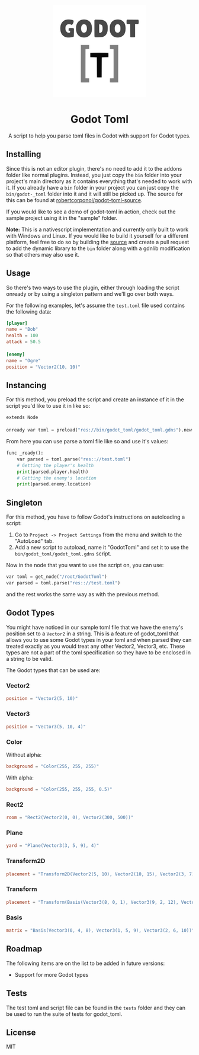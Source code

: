 <p align="center">
  <img width="250" height="250" src="https://raw.githubusercontent.com/robertcorponoi/graphics/master/godot-toml/godot-toml-logo.png">
</p>

<h1 align="center">Godot Toml</h1>

<p align="center">A script to help you parse toml files in Godot with support for Godot types.<p>

## **Installing**

Since this is not an editor plugin, there's no need to add it to the addons folder like normal plugins. Instead, you just copy the `bin` folder into your project's main directory as it contains everything that's needed to work with it. If you already have a `bin` folder in your project you can just copy the `bin/godot-_toml` folder into it and it will still be picked up. The source for this can be found at [robertcorponoi/godot-toml-source](https://github.com/robertcorponoi/godot-toml-source).

If you would like to see a demo of godot-toml in action, check out the sample project using it in the "sample" folder.

**Note:** This is a nativescript implementation and currently only built to work with Windows and Linux. If you would like to build it yourself for a different platform, feel free to do so by building the [source](https://github.com/robertcorponoi/godot-toml-source) and create a pull request to add the dynamic library to the `bin` folder along with a gdnlib modification so that others may also use it.

## **Usage**

So there's two ways to use the plugin, either through loading the script onready or by using a singleton pattern and we'll go over both ways.

For the following examples, let's assume the `test.toml` file used contains the following data:

```toml
[player]
name = "Bob"
health = 100
attack = 50.5

[enemy]
name = "Ogre"
position = "Vector2(10, 10)"
```

## **Instancing**

For this method, you preload the script and create an instance of it in the script you'd like to use it in like so:

```py
extends Node

onready var toml = preload("res://bin/godot_toml/godot_toml.gdns").new()
```

From here you can use parse a toml file like so and use it's values:

```py
func _ready():
    var parsed = toml.parse("res:://test.toml")
    # Getting the player's health
    print(parsed.player.health)
    # Getting the enemy's location
    print(parsed.enemy.location)
```

## **Singleton**

For this method, you have to follow Godot's instructions on autoloading a script:

1. Go to `Project -> Project Settings` from the menu and switch to the "AutoLoad" tab.
2. Add a new script to autoload, name it "GodotToml" and set it to use the `bin/godot_toml/godot_toml.gdns` script.

Now in the node that you want to use the script on, you can use:

```py
var toml = get_node("/root/GodotToml")
var parsed = toml.parse("res:://test.toml")
```

and the rest works the same way as with the previous method.

## **Godot Types**

You might have noticed in our sample toml file that we have the enemy's position set to a `Vector2` in a string. This is a feature of godot_toml that allows you to use some Godot types in your toml and when parsed they can treated exactly as you would treat any other Vector2, Vector3, etc. These types are not a part of the toml specification so they have to be enclosed in a string to be valid.

The Godot types that can be used are:

### **Vector2**

```toml
position = "Vector2(5, 10)"
```

### **Vector3**

```toml
position = "Vector3(5, 10, 4)"
```

### **Color**

Without alpha:

```toml
background = "Color(255, 255, 255)"
```

With alpha:

```toml
background = "Color(255, 255, 255, 0.5)"
```

### **Rect2**

```toml
room = "Rect2(Vector2(0, 0), Vector2(300, 500))"
```

### **Plane**

```toml
yard = "Plane(Vector3(3, 5, 9), 4)"
```

### **Transform2D**

```toml
placement = "Transform2D(Vector2(5, 10), Vector2(10, 15), Vector2(3, 7))"
```

### **Transform**

```toml
placement = "Transform(Basis(Vector3(8, 0, 1), Vector3(9, 2, 12), Vector3(10, 5, 15)), Vector3(2, 5, 9))"
```

### **Basis**

```toml
matrix = "Basis(Vector3(0, 4, 8), Vector3(1, 5, 9), Vector3(2, 6, 10))"
```

## **Roadmap**

The following items are on the list to be added in future versions:

- Support for more Godot types

## **Tests**

The test toml and script file can be found in the `tests` folder and they can be used to run the suite of tests for godot_toml.

## **License**

MIT
